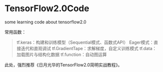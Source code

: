 # TensorFlow2.0Code
some learning code about tensorflow2.0

常用函数：

> tf.keras：构建和训练模型（Sequential模式、函数式API）
> Eager模式：直接迭代和直观调试
> tf.GradientTape：求解梯度，自定义训练模式
> tf.data：加载图片与结构化数据
> tf.function：自动图运算


此处，强烈推荐《日月光华的TensorFlow2.0简明实战教程》。

